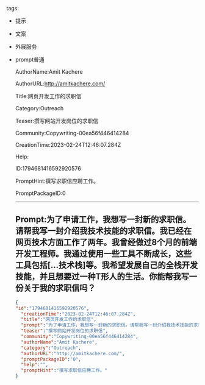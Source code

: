   tags: 
- 提示
- 文案
- 外展服务
- prompt普通

  AuthorName:Amit Kachere

  AuthorURL:http://amitkachere.com/

  Title:网页开发工作的求职信

  Category:Outreach

  Teaser:撰写网站开发岗位的求职信

  Community:Copywriting-00ea56f446414284

  CreationTime:2023-02-24T12:46:07.284Z

  Help:

  ID:1794681416592920576

  PromptHint:撰写求职信应聘工作。

  PromptPackageID:0

  ---

  ## Prompt:为了申请工作，我想写一封新的求职信。请帮我写一封介绍我技术技能的求职信。我已经在网页技术方面工作了两年。我曾经做过8个月的前端开发工程师。我通过使用一些工具不断成长，这些工具包括[...技术栈]等。我希望发展自己的全栈开发技能，并且想要过一种T形人的生活。你能帮我写一份关于我的求职信吗？

  ```json
  {
  "id":"1794681416592920576",
    "creationTime":"2023-02-24T12:46:07.284Z",
    "title":"网页开发工作的求职信",
    "prompt":"为了申请工作，我想写一封新的求职信。请帮我写一封介绍我技术技能的求职信。我已经在网页技术方面工作了两年。我曾经做过8个月的前端开发工程师。我通过使用一些工具不断成长，这些工具包括[...技术栈]等。我希望发展自己的全栈开发技能，并且想要过一种T形人的生活。你能帮我写一份关于我的求职信吗？",
    "teaser":"撰写网站开发岗位的求职信",
    "community":"Copywriting-00ea56f446414284",
    "authorName":"Amit Kachere",
    "category":"Outreach",
    "authorURL":"http://amitkachere.com/",
    "promptPackageID":"0",
    "help":"",
    "promptHint":"撰写求职信应聘工作。"
  }
  ```
